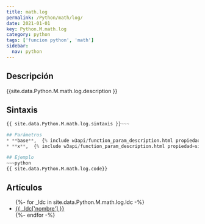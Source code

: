 ```yaml
---
title: math.log
permalink: /Python/math/log/
date: 2021-01-01
key: Python.M.math.log
category: python
tags: ['funcion python', 'math']
sidebar: 
  nav: python
---
```


## Descripción
{{site.data.Python.M.math.log.description }}

## Sintaxis
~~~python
{{ site.data.Python.M.math.log.sintaxis }}~~~

## Parámetros
* **base**,  {% include w3api/function_param_description.html propiedad=site.data.Python.M.math.log valor="base" %}
* **x**,  {% include w3api/function_param_description.html propiedad=site.data.Python.M.math.log valor="x" %}

## Ejemplo
~~~python
{{ site.data.Python.M.math.log.code}}
~~~

## Artículos
<ul>
{%- for _ldc in site.data.Python.M.math.log.ldc -%}
   <li>
       <a href="{{_ldc['url'] }}">{{ _ldc['nombre'] }}</a>
   </li>
{%- endfor -%}
</ul>

